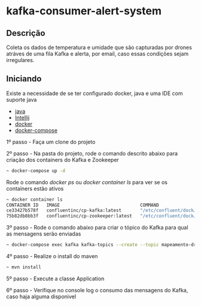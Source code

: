 # kafka-consumer-alert-system

## Descrição
<p>
Coleta os dados de temperatura e umidade que são capturadas por drones atráves de uma fila Kafka e alerta, por email, caso essas condições sejam irregulares.
</p>

## Iniciando
<p>Existe a necessidade de se ter configurado docker, java e uma IDE com suporte java</p>

- [java](https://www.java.com/pt-BR/download/ie_manual.jsp?locale=pt_BR)
- [Intellij](https://www.jetbrains.com/pt-br/idea/)
- [docker](https://docs.docker.com/engine/install/)
- [docker-compose](https://docs.docker.com/compose/install/)


<p>1º passo - Faça um clone do projeto</p>
<p>2º passo - Na pasta do projeto, rode o comando descrito abaixo para criação dos containers do Kafka e Zookeeper</p>

```bash
~ docker-compose up -d
```
<p>Rode o comando <i>docker ps</i> ou <i>docker container ls</i> para ver se os containers estão ativos</p>

```bash
~ docker container ls
CONTAINER ID   IMAGE                              COMMAND                  CREATED       STATUS       PORTS                          NAMES
ce33427b578f   confluentinc/cp-kafka:latest       "/etc/confluent/dock…"   4 hours ago   Up 4 hours   0.0.0.0:9092->9092/tcp         kafka-producer-front-system_kafka_1
75b82db8bb3f   confluentinc/cp-zookeeper:latest   "/etc/confluent/dock…"   4 hours ago   Up 4 hours   2181/tcp, 2888/tcp, 3888/tcp   kafka-producer-front-system_zookeeper_1
```
<p>3º passo - Rode o comando abaixo para criar o tópico do Kafka para qual as mensagens serão enviadas</p>

```bash
~ docker-compose exec kafka kafka-topics --create --topic mapeamento-drone --partitions 1 --replication-factor 1 --if-not-exists --zookeeper zookeeper:2181 
```

<p>4º passo - Realize o install do maven</p>

```bash
~ mvn install
```

<p>5º passo - Execute a classe Application</p>  

<p>6º passo - Verifique no console log o consumo das mensagens do Kafka, caso haja alguma disponivel</p>  
